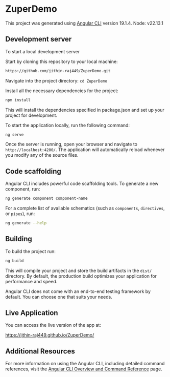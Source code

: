 # ZuperDemo

This project was generated using 
[Angular CLI](https://github.com/angular/angular-cli) version 19.1.4. 
Node: v22.13.1

## Development server

To start a local development server

Start by cloning this repository to your local machine:
```bash
https://github.com/jithin-raj449/ZuperDemo.git
```
Navigate into the project directory:
`cd ZuperDemo`

Install all the necessary dependencies for the project:
```bash
npm install
```
This will install the dependencies specified in package.json and set up your project for development.


To start the application locally, run the following command:
```bash
ng serve
```

Once the server is running, open your browser and navigate to `http://localhost:4200/`. The application will automatically reload whenever you modify any of the source files.

## Code scaffolding

Angular CLI includes powerful code scaffolding tools. To generate a new component, run:

```bash
ng generate component component-name
```

For a complete list of available schematics (such as `components`, `directives`, or `pipes`), run:

```bash
ng generate --help
```

## Building

To build the project run:

```bash
ng build
```

This will compile your project and store the build artifacts in the `dist/` directory. By default, the production build optimizes your application for performance and speed.

Angular CLI does not come with an end-to-end testing framework by default. You can choose one that suits your needs.

## Live Application
You can access the live version of the app at:

https://jithin-raj449.github.io/ZuperDemo/

## Additional Resources

For more information on using the Angular CLI, including detailed command references, visit the [Angular CLI Overview and Command Reference](https://angular.dev/tools/cli) page.
